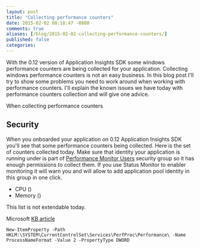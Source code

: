 ```yaml
---
layout: post
title: "Collecting performance counters"
date: 2015-02-02 08:18:47 -0800
comments: true
aliases: [/blog/2015-02-02-collecting-performance-counters/]
published: false
categories: 
---
```

With the 0.12 version of Application Insights SDK some windows performance counters are being collected for your application. Collecting windows performance counters is not an easy business. In this blog post I'll try to show some problems you need to work around when working with performance counters. I'll explain the known issues we have today with performance counters collection and will give one advice. 

When collecting performance counters 

Security
--------

When you onboarded your application on 0.12 Application Insights SDK you'll see that some performance counters being collected. Here is the set of counters collected today. Make sure that identity your application is running under is part of [Performance Monitor Users](https://technet.microsoft.com/en-us/library/cc785098.aspx) security group so it has enough permissions to collect them. If you use Status Monitor to enabler monitoring it will warn you and will allow to add application pool identity in this group in one click.  


- CPU ()
- Memory ()



This list is not extendable today. 


Microsoft [KB article](http://support.microsoft.com/kb/281884) 

```
New-ItemProperty -Path HKLM:\SYSTEM\CurrentControlSet\Services\PerfProc\Performance\ -Name ProcessNameFormat -Value 2 -PropertyType DWORD
```